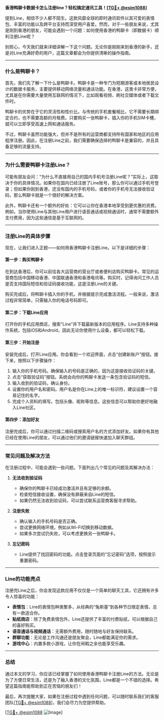 **香港鸭聊卡数据卡怎么注册line？轻松搞定通讯工具！[[TG💪+ @esim1088](https://t.me/s/esim1088)]**

提到Line，相信不少人都不陌生。这款风靡全球的即时通讯软件以其可爱的表情包、丰富的功能以及跨平台支持而深受用户喜爱。然而，对于一些朋友来说，尤其是刚到香港的朋友，可能会遇到一个问题：如何使用香港的鸭聊卡（即数据卡）顺利注册Line呢？

别担心，今天我们就来详细讲解一下这个问题。无论你是刚刚来到香港的新手，还是对Line充满好奇的用户，这篇文章都会为你提供清晰的操作指南。

---

### **什么是鸭聊卡？**

首先，我们先了解一下什么是鸭聊卡。鸭聊卡是一种专门为短期游客或本地居民设计的数据卡服务，主要提供移动网络流量和通话功能。在香港，这类卡非常方便，尤其是在你需要大量使用互联网的情况下，比如观看视频、刷社交媒体或者下载文件时。

鸭聊卡的优势在于它的灵活性和性价比。与传统的手机套餐相比，它不需要长期绑定合约，也不需要高额的月租费。只要购买一张鸭聊卡，插入你的手机SIM卡槽，就可以立即享受高速上网和通话服务。

不过，鸭聊卡虽然功能强大，但并不是所有的运营商都支持所有国家和地区的应用程序注册。因此，在注册Line之前，我们需要确保选择的鸭聊卡是兼容的，并且具备足够的流量支持。

---

### **为什么需要鸭聊卡注册Line？**

可能有朋友会问：“为什么不直接用自己的国内手机号注册Line呢？”实际上，这取决于你的具体情况。如果你在国内已经注册了Line账号，那么你可以通过手机号登录；但如果你刚到香港，还没有国内的手机号码，或者你的手机号无法接收验证码，那么鸭聊卡就是一个很好的解决方案。

此外，鸭聊卡还有一个额外的好处：它可以让你在香港本地享受到更优惠的资费。例如，当你使用Line与其他Line用户进行语音通话或视频通话时，通常不需要额外支付费用，因为这些通信是基于互联网的。

---

### **注册Line的具体步骤**

现在，让我们进入正题——如何用香港鸭聊卡注册Line。以下是详细的步骤：

#### **第一步：购买鸭聊卡**
在到达香港后，你可以前往各大运营商的营业厅或者便利店购买鸭聊卡。常见的运营商包括中国移动香港、中国联通香港和香港电讯等。购买时，记得询问工作人员是否支持国际短信和验证码接收功能，这是注册Line的关键。

购买完成后，将鸭聊卡插入你的手机，并根据提示完成激活流程。一般来说，激活过程非常简单，只需输入你的电话号码即可。

#### **第二步：下载Line应用**
打开你的手机应用商店，搜索“Line”并下载最新版本的应用程序。Line支持多种操作系统，包括iOS和Android，因此无论你使用什么设备，都可以轻松下载。

#### **第三步：开始注册**
安装完成后，打开Line应用。你会看到一个欢迎界面，点击“创建新账户”按钮。接下来，按照以下步骤操作：

1. 输入你的手机号码。确保输入的号码是正确的，因为这是接收验证码的关键。
2. 点击“获取验证码”按钮。系统会向你的鸭聊卡发送一条包含验证码的短信。
3. 输入收到的验证码，确认身份。
4. 设置你的用户名和密码。用户名是你在Line上的唯一标识符，建议设置一个容易记住的名字。
5. 完成个人资料的填写。包括头像、昵称等信息。这些信息可以帮助你更好地融入Line社区。

#### **第四步：添加好友**
注册完成后，你可以通过扫描二维码或搜索用户名的方式添加好友。如果你有其他已经在使用Line的朋友，可以通过他们的邀请链接快速加入聊天群组。

---

### **常见问题及解决方法**

在注册过程中，可能会遇到一些问题。下面列出几个常见的问题及其解决办法：

1. **无法收到验证码**
   - 确保你的鸭聊卡已经成功激活并且有足够的余额。
   - 检查短信接收设置，确保没有屏蔽来自Line的短信。
   - 如果仍然无法收到验证码，可以尝试联系运营商客服寻求帮助。

2. **注册失败**
   - 确认输入的手机号码是否正确。
   - 尝试更换网络环境，例如从Wi-Fi切换到移动数据。
   - 如果多次尝试仍失败，可以考虑更换另一张鸭聊卡。

3. **忘记密码**
   - Line提供了找回密码的功能。点击登录页面的“忘记密码”选项，按照提示重置密码。

---

### **Line的功能亮点**

注册完Line之后，你会发现这款应用不仅仅是一个简单的聊天工具，它还拥有许多令人惊喜的功能：

- **表情包**：Line的表情包种类繁多，从经典的“兔斯基”到各种节日限定表情，总有一款适合你。
- **贴纸商店**：除了免费表情包外，Line还提供了丰富的付费贴纸，可以根据自己的喜好购买。
- **语音通话与视频通话**：无需额外费用，随时随地与好友保持联系。
- **群聊功能**：无论是工作沟通还是朋友聚会，Line都能满足你的需求。
- **游戏中心**：内置多款小游戏，让你在闲暇之余也能享受乐趣。

---

### **总结**

通过本文的学习，你应该已经掌握了如何使用香港鸭聊卡注册Line的方法。无论是为了方便日常生活，还是为了融入香港的文化氛围，Line都是一个不错的选择。希望这篇指南能帮助到正在苦恼的朋友们！

最后，再次提醒大家，如果在注册过程中遇到任何问题，可以随时联系我们的客服团队[[TG💪+ @esim1088](https://t.me/s/esim1088)]，我们会尽力为您提供帮助。

[[TG💪+ @esim1088](https://t.me/s/esim1088) ![Image](https://i.postimg.cc/4NQfJmqS/Snipaste-2025-05-13-00-14-12.png)]
